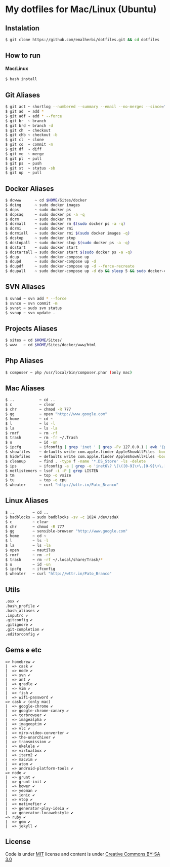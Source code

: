 # My dotfiles for Mac/Linux (Ubuntu)

<!-- ## Installation Prerequisites
#### [Atom](https://atom.io/) -->

## Instalation

```bash
$ git clone https://github.com/emalherbi/dotfiles.git && cd dotfiles
```

## How to run

#### Mac/Linux

```bash
$ bash install
```

## Git Aliases

```bash
$ git act ~ shortlog --numbered --summary --email --no-merges --since="6 months"
$ git ad  ~ add *
$ git adf ~ add * --force
$ git br  ~ branch
$ git brd ~ branch -d
$ git ch  ~ checkout
$ git chb ~ checkout -b
$ git cl  ~ clone
$ git co  ~ commit -m
$ git df  ~ diff
$ git me  ~ merge
$ git pl  ~ pull
$ git ps  ~ push
$ git st  ~ status -sb
$ git up  ~ pull
```

## Docker Aliases

```bash
$ dcwww      ~ cd $HOME/Sites/docker
$ dcimg      ~ sudo docker images
$ dcps       ~ sudo docker ps
$ dcpsaq     ~ sudo docker ps -a -q
$ dcrm       ~ sudo docker rm
$ dcrmall    ~ sudo docker rm $(sudo docker ps -a -q)
$ dcrmi      ~ sudo docker rmi
$ dcrmiall   ~ sudo docker rmi $(sudo docker images -q)
$ dcstop     ~ sudo docker stop
$ dcstopall  ~ sudo docker stop $(sudo docker ps -a -q)
$ dcstart    ~ sudo docker start
$ dcstartall ~ sudo docker start $(sudo docker ps -a -q)
$ dcup       ~ sudo docker-compose up
$ dcupd      ~ sudo docker-compose up -d
$ dcupdf     ~ sudo docker-compose up -d --force-recreate
$ dcupall    ~ sudo docker-compose up -d db && sleep 5 && sudo docker-compose up -d phpmyadmin && sleep 5 && sudo docker-compose up -d php
```

## SVN Aliases

```bash
$ svnad ~ svn add * --force
$ svnco ~ svn commit -m
$ svnst ~ sudo svn status
$ svnup ~ svn update .
```

## Projects Aliases

```bash
$ sites ~ cd $HOME/Sites/
$ www   ~ cd $HOME/Sites/docker/www/html
```

## Php Aliases

```bash
$ composer ~ php /usr/local/bin/composer.phar (only mac)
```

## Mac Aliases

```bash
$ ..           ~ cd ..
$ c            ~ clear
$ chr          ~ chmod -R 777
$ gg           ~ open "http://www.google.com"
$ home         ~ cd ~
$ l            ~ ls -l
$ la           ~ ls -la
$ rmrf         ~ rm -rf
$ trash        ~ rm -fr ~/.Trash
$ u            ~ id -un
$ ipcfg        ~ ifconfig | grep 'inet ' | grep -Fv 127.0.0.1 | awk '{print $2}'
$ showfiles    ~ defaults write com.apple.finder AppleShowAllFiles -bool true && killall Finder
$ hidefiles    ~ defaults write com.apple.finder AppleShowAllFiles -bool false && killall Finder
$ cleanup      ~ find . -type f -name '*.DS_Store' -ls -delete
$ ips          ~ ifconfig -a | grep -o 'inet6\? \(\([0-9]\+\.[0-9]\+\.[0-9]\+\.[0-9]\+\)\|[a-fA-F0-9:]\+\)' | sed -e 's/inet6* //'
$ netlisteners ~ lsof -i -P | grep LISTEN
$ tm           ~ top -o vsize
$ tu           ~ top -o cpu
$ wheater      ~ curl "http://wttr.in/Pato_Branco"
```

## Linux Aliases

```bash
$ ..        ~ cd ..
$ badblocks ~ sudo badblocks -sv -c 1024 /dev/sdaX
$ c         ~ clear
$ chr       ~ chmod -R 777
$ gg        ~ sensible-browser "http://www.google.com"
$ home      ~ cd ~
$ l         ~ ls -l
$ la        ~ ls -la
$ open      ~ nautilus
$ rmrf      ~ rm -rf
$ trash     ~ rm -rf ~/.local/share/Trash/*
$ u         ~ id -un
$ ipcfg     ~ ifconfig
$ wheater   ~ curl "http://wttr.in/Pato_Branco"
```

## Utils

```bash
.osx ✔
.bash_profile ✔
.bash_aliases ✔
.inputrc ✔
.gitconfig ✔
.gitignore ✔
.git-completion ✔
.editorconfig ✔
```

## Gems e etc

```
=> homebrew ✔
|  => cask ✔
|  => node ✔
|  => svn ✔
|  => ant ✔
|  => gradle ✔
|  => vim ✔
|  => fish ✔
|  => wifi-password ✔
=> cask ✔ (only mac)
|  => google-chrome ✔
|  => google-chrome-canary ✔
|  => torbrowser ✔
|  => imagealpha ✔
|  => imageoptim ✔
|  => vlc ✔
|  => miro-video-converter ✔
|  => the-unarchiver ✔
|  => transmission ✔
|  => ukelele ✔
|  => virtualbox ✔
|  => iterm2 ✔
|  => macvim ✔
|  => atom ✔
|  => android-platform-tools ✔
=> node ✔
|  => grunt ✔
|  => grunt-init ✔
|  => bower ✔
|  => yeoman ✔
|  => ionic ✔
|  => vtop ✔
|  => nativefier ✔
|  => generator-play-ideia ✔
|  => generator-locawebstyle ✔
=> ruby ✔
|  => gem ✔
|  => jekyll ✔
```

## License

Code is under [MIT](http://davidsonfellipe.mit-license.org) license and content is under [Creative Commons BY-SA 3.0](http://creativecommons.org/licenses/by-sa/3.0/deed.en_US)
